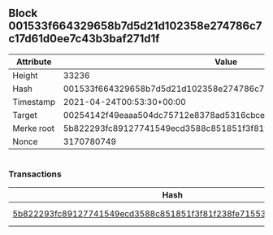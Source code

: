 ## Block 001533f664329658b7d5d21d102358e274786c7c17d61d0ee7c43b3baf271d1f

Attribute | Value
--- | ---
Height | 33236
Hash | 001533f664329658b7d5d21d102358e274786c7c17d61d0ee7c43b3baf271d1f
Timestamp | 2021-04-24T00:53:30+00:00
Target | 00254142f49eaaa504dc75712e8378ad5316cbcead634704b3734b6271167cc4
Merke root | 5b822293fc89127741549ecd3588c851851f3f81f238fe715532d764d8e4c70d
Nonce | 3170780749

```

```

### Transactions

Hash | Amount
--- | ---
[5b822293fc89127741549ecd3588c851851f3f81f238fe715532d764d8e4c70d](5b822293fc89127741549ecd3588c851851f3f81f238fe715532d764d8e4c70d.md) | 10.00000000 SKEPTI 
